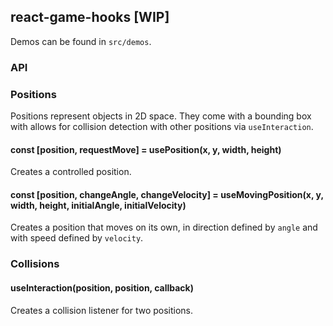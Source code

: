 ## react-game-hooks [WIP]

Demos can be found in `src/demos`.

### API

### Positions

Positions represent objects in 2D space. They come with a bounding box with allows for collision detection with other positions via `useInteraction`.

#### const [position, requestMove] = usePosition(x, y, width, height)

Creates a controlled position.

#### const [position, changeAngle, changeVelocity] = useMovingPosition(x, y, width, height, initialAngle, initialVelocity)

Creates a position that moves on its own, in direction defined by `angle` and with speed defined by `velocity`.

### Collisions

#### useInteraction(position, position, callback)

Creates a collision listener for two positions.

